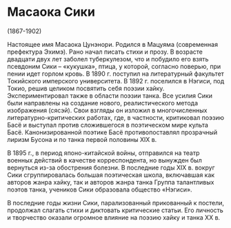 # Масаока Сики
(1867-1902) 

Настоящее имя Масаока Цунэнори. Родился в Мацуяма (современная префектура Эхимэ). Рано начал писать стихи и прозу. В возрасте двадцати двух лет заболел туберкулезом, что и побудило его взять псевдоним Сики – «кукушка», птица, у которой, согласно поверью, при пении идет горлом кровь. В 1890 г. поступил на литературный факультет Токийского имперского университета. В 1892 г. поселился в Нэгиси, под Токио, решив целиком посвятить себя поэзии хайку. Экспериментировал также в области поэзии танка. Все усилия Сики были направлены на создание нового, реалистического метода изображения (сясэй). Свои взгляды он изложил в многочисленных литературно-критических работах, где, в частности, критиковал поэзию Басё и выступал против сложившегося в поэтическом мире культа Басё. Канонизированной поэтике Басё противопоставлял прозрачный лиризм Бусона и по танка первой половины XIX в. 

В 1895 г., в период японо-китайской войны, отправился на театр военных действий в качестве корреспондента, но вынужден был вернуться из-за обострения болезни. В последние годы XIX в. вокруг Сики сгруппировалась большая поэтическая школа, включавшая как авторов жанра хайку, так и авторов жанра танка Группа талантливых поэтов танка, учеников Сики образовала общество «Нэгиси». 

В последние годы жизни Сики, парализованный прикованный к постели, продолжал слагать стихи и диктовать критические статьи. Его личность и творчество оказали огромное влияние на поэзию хайку и танка XX в. 